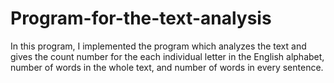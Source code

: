 # Program-for-the-text-analysis
In this program, I implemented the program which analyzes the text and gives the count number for the each individual letter in the English alphabet, number of words in the whole text, and number of words in every sentence.
